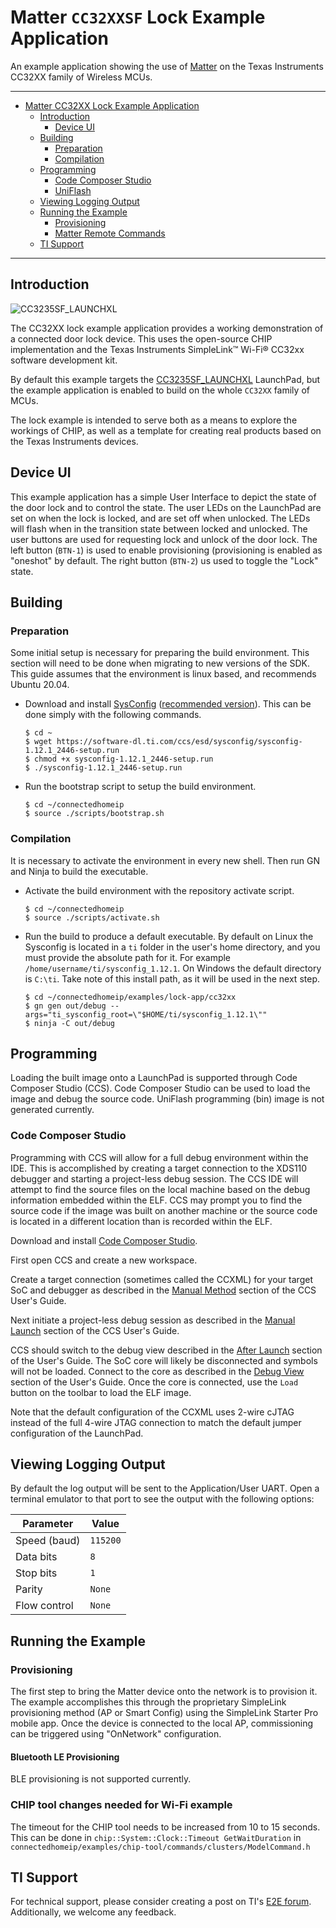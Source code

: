 # Matter `CC32XXSF` Lock Example Application

An example application showing the use of [Matter][matter] on the Texas
Instruments CC32XX family of Wireless MCUs.

---

-   [Matter CC32XX Lock Example Application](#matter-cc32xx-lock-example-application)
    -   [Introduction](#introduction)
        -   [Device UI](#device-ui)
    -   [Building](#building)
        -   [Preparation](#preparation)
        -   [Compilation](#compilation)
    -   [Programming](#programming)
        -   [Code Composer Studio](#code-composer-studio)
        -   [UniFlash](#uniflash)
    -   [Viewing Logging Output](#viewing-logging-output)
    -   [Running the Example](#running-the-example)
        -   [Provisioning](#provisioning)
        -   [Matter Remote Commands](#matter-remote-commands)
    -   [TI Support](#ti-support)

---

## Introduction

![CC3235SF_LAUNCHXL](doc/images/cc3235sf_launchxl.jpg)

The CC32XX lock example application provides a working demonstration of a
connected door lock device. This uses the open-source CHIP implementation and
the Texas Instruments SimpleLink™ Wi-Fi® CC32xx software development kit.

By default this example targets the [CC3235SF_LAUNCHXL][cc3235sf_launchxl]
LaunchPad, but the example application is enabled to build on the whole `CC32XX`
family of MCUs.

The lock example is intended to serve both as a means to explore the workings of
CHIP, as well as a template for creating real products based on the Texas
Instruments devices.

## Device UI

This example application has a simple User Interface to depict the state of the
door lock and to control the state. The user LEDs on the LaunchPad are set on
when the lock is locked, and are set off when unlocked. The LEDs will flash when
in the transition state between locked and unlocked. The user buttons are used
for requesting lock and unlock of the door lock. The left button (`BTN-1`) is
used to enable provisioning (provisioning is enabled as "oneshot" by default.
The right button (`BTN-2`) us used to toggle the "Lock" state.

## Building

### Preparation

Some initial setup is necessary for preparing the build environment. This
section will need to be done when migrating to new versions of the SDK. This
guide assumes that the environment is linux based, and recommends Ubuntu 20.04.

-   Download and install [SysConfig][sysconfig] ([recommended
    version][sysconfig_recommended]). This can be done simply with the following
    commands.

    ```
    $ cd ~
    $ wget https://software-dl.ti.com/ccs/esd/sysconfig/sysconfig-1.12.1_2446-setup.run
    $ chmod +x sysconfig-1.12.1_2446-setup.run
    $ ./sysconfig-1.12.1_2446-setup.run
    ```

-   Run the bootstrap script to setup the build environment.

    ```
    $ cd ~/connectedhomeip
    $ source ./scripts/bootstrap.sh
    ```

### Compilation

It is necessary to activate the environment in every new shell. Then run GN and
Ninja to build the executable.

-   Activate the build environment with the repository activate script.

    ```
    $ cd ~/connectedhomeip
    $ source ./scripts/activate.sh
    ```

-   Run the build to produce a default executable. By default on Linux the
    Sysconfig is located in a `ti` folder in the user's home directory, and you
    must provide the absolute path for it. For example
    `/home/username/ti/sysconfig_1.12.1`. On Windows the default directory is
    `C:\ti`. Take note of this install path, as it will be used in the next
    step.


    ```
    $ cd ~/connectedhomeip/examples/lock-app/cc32xx
    $ gn gen out/debug --args="ti_sysconfig_root=\"$HOME/ti/sysconfig_1.12.1\""
    $ ninja -C out/debug
    ```

## Programming

Loading the built image onto a LaunchPad is supported through Code Composer
Studio (CCS). Code Composer Studio can be used to load the image and debug the
source code. UniFlash programming (bin) image is not generated currently.

### Code Composer Studio

Programming with CCS will allow for a full debug environment within the IDE.
This is accomplished by creating a target connection to the XDS110 debugger and
starting a project-less debug session. The CCS IDE will attempt to find the
source files on the local machine based on the debug information embedded within
the ELF. CCS may prompt you to find the source code if the image was built on
another machine or the source code is located in a different location than is
recorded within the ELF.

Download and install [Code Composer Studio][ccs].

First open CCS and create a new workspace.

Create a target connection (sometimes called the CCXML) for your target SoC and
debugger as described in the [Manual Method][ccs_manual_method] section of the
CCS User's Guide.

Next initiate a project-less debug session as described in the [Manual
Launch][ccs_manual_launch] section of the CCS User's Guide.

CCS should switch to the debug view described in the [After
Launch][ccs_after_launch] section of the User's Guide. The SoC core will likely
be disconnected and symbols will not be loaded. Connect to the core as described
in the [Debug View][ccs_debug_view] section of the User's Guide. Once the core
is connected, use the `Load` button on the toolbar to load the ELF image.

Note that the default configuration of the CCXML uses 2-wire cJTAG instead of
the full 4-wire JTAG connection to match the default jumper configuration of the
LaunchPad.

## Viewing Logging Output

By default the log output will be sent to the Application/User UART. Open a
terminal emulator to that port to see the output with the following options:

| Parameter    | Value    |
| ------------ | -------- |
| Speed (baud) | `115200` |
| Data bits    | `8`      |
| Stop bits    | `1`      |
| Parity       | `None`   |
| Flow control | `None`   |

## Running the Example

### Provisioning

The first step to bring the Matter device onto the network is to provision it.
The example accomplishes this through the proprietary SimpleLink provisioning
method (AP or Smart Config) using the SimpleLink Starter Pro mobile app. Once
the device is connected to the local AP, commissioning can be triggered using
"OnNetwork" configuration.

#### Bluetooth LE Provisioning

BLE provisioning is not supported currently.

### CHIP tool changes needed for Wi-Fi example

The timeout for the CHIP tool needs to be increased from 10 to 15 seconds. This
can be done in `chip::System::Clock::Timeout GetWaitDuration` in
`connectedhomeip/examples/chip-tool/commands/clusters/ModelCommand.h`

## TI Support

For technical support, please consider creating a post on TI's [E2E forum][e2e].
Additionally, we welcome any feedback.

[matter]: https://github.com/project-chip/connectedhomeip
[ccs]: https://www.ti.com/tool/CCSTUDIO
[ccs_after_launch]:
    https://software-dl.ti.com/ccs/esd/documents/users_guide/ccs_debug-main.html?configuration#after-launch
[ccs_debug_view]:
    https://software-dl.ti.com/ccs/esd/documents/users_guide/ccs_debug-main.html?configuration#debug-view
[ccs_manual_launch]:
    https://software-dl.ti.com/ccs/esd/documents/users_guide/ccs_debug-main.html?configuration#manual-launch
[ccs_manual_method]:
    https://software-dl.ti.com/ccs/esd/documents/users_guide/ccs_debug-main.html?configuration#manual-method
[cc3235sf_launchxl]: https://www.ti.com/tool/LAUNCHXL-CC3235SF
[e2e]:
    https://e2e.ti.com/support/wireless-connectivity/wi-fi-group/wifi/f/wi-fi-forum
[sysconfig]: https://www.ti.com/tool/SYSCONFIG
[sysconfig_recommended]:
    https://software-dl.ti.com/ccs/esd/sysconfig/sysconfig-1.12.1_2446-setup.run
[ti_cc32xx_matter_request]:
    https://www.ti.com/tool/download/SIMPLELINK-CC32XX-SDK/5.30.00.08
[uniflash]: https://www.ti.com/tool/download/UNIFLASH
